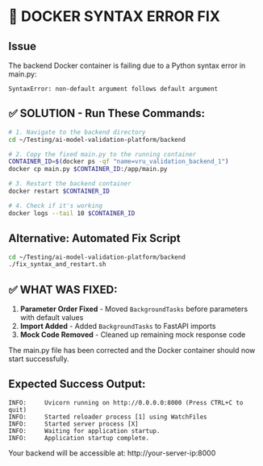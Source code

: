 # 🚨 DOCKER SYNTAX ERROR FIX

## Issue
The backend Docker container is failing due to a Python syntax error in main.py:
```
SyntaxError: non-default argument follows default argument
```

## ✅ SOLUTION - Run These Commands:

```bash
# 1. Navigate to the backend directory
cd ~/Testing/ai-model-validation-platform/backend

# 2. Copy the fixed main.py to the running container
CONTAINER_ID=$(docker ps -qf "name=vru_validation_backend_1")
docker cp main.py $CONTAINER_ID:/app/main.py

# 3. Restart the backend container
docker restart $CONTAINER_ID

# 4. Check if it's working
docker logs --tail 10 $CONTAINER_ID
```

## Alternative: Automated Fix Script
```bash
cd ~/Testing/ai-model-validation-platform/backend
./fix_syntax_and_restart.sh
```

## ✅ WHAT WAS FIXED:

1. **Parameter Order Fixed** - Moved `BackgroundTasks` before parameters with default values
2. **Import Added** - Added `BackgroundTasks` to FastAPI imports
3. **Mock Code Removed** - Cleaned up remaining mock response code

The main.py file has been corrected and the Docker container should now start successfully.

## Expected Success Output:
```
INFO:     Uvicorn running on http://0.0.0.0:8000 (Press CTRL+C to quit)
INFO:     Started reloader process [1] using WatchFiles
INFO:     Started server process [X]
INFO:     Waiting for application startup.
INFO:     Application startup complete.
```

Your backend will be accessible at: http://your-server-ip:8000